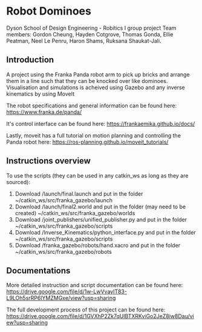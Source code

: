 # Robot Dominoes
Dyson School of Design Engineering - Robitics I group project
Team members: Gordon Cheung, Hayden Cotgrove, Thomas Gonda, Ellie Peatman, Neel Le Penru, Haron Shams, Ruksana Shaukat-Jali.

## Introduction
A project using the Franka Panda robot arm to pick up bricks and arrange them in a line such that they can be knocked over like dominoes. Visualisation and simulations is acheived using Gazebo and any inverse kinematics by using MoveIt

The robot specifications and general information can be found here: https://www.franka.de/panda/

It's control interface can be found here: https://frankaemika.github.io/docs/

Lastly, moveit has a full tutorial on motion planning and controlling the Panda robot here: https://ros-planning.github.io/moveit_tutorials/

## Instructions overview

To use the scripts (they can be used in any catkin_ws as long as they are sourced):

  1. Download /launch/final.launch and put in the folder ~/catkin_ws/src/franka_gazebo/launch
  2. Download /launch/final2.world and put in the folder (may need to be created) ~/catkin_ws/src/franka_gazebo/worlds
  3. Download /joint_publishers/unified_publisher.py and put in the folder ~/catkin_ws/src/franka_gazebo/scripts
  4. Download /Inverse_Kinematics/python_interface.py and put in the folder ~/catkin_ws/src/franka_gazebo/scripts
  5. Download /franka_gazebo/robots/hand.xacro and put in the folder ~/catkin_ws/src/franka_gazebo/robots

## Documentations

More detailed instruction and script documentation can be found here: https://drive.google.com/file/d/1w-LwVvaylT83-L9LOh5srRP6lYMZMGxe/view?usp=sharing

The full development process of this project can be found here: https://drive.google.com/file/d/1GVXhP2Zk7qUlBTXRKviGo2JeZ8iw8Dau/view?usp=sharing
